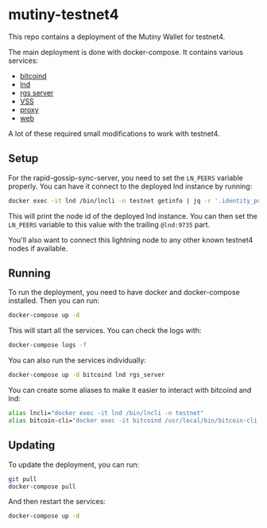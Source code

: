 # mutiny-testnet4

This repo contains a deployment of the Mutiny Wallet for testnet4.

The main deployment is done with docker-compose. It contains various services:

* [bitcoind](https://github.com/bitcoin/bitcoin)
* [lnd](https://github.com/lightningnetwork/lnd)
* [rgs server](https://github.com/lightningdevkit/rapid-gossip-sync-server)
* [VSS](https://github.com/mutinywallet/vss-rs)
* [proxy](https://github.com/MutinyWallet/ln-websocket-proxy)
* [web](https://github.com/MutinyWallet/mutiny-wasm)

A lot of these required small modifications to work with testnet4.

## Setup

For the rapid-gossip-sync-server, you need to set the `LN_PEERS` variable properly. You can have it connect to the deployed lnd instance by running:

```bash
docker exec -it lnd /bin/lncli -n testnet getinfo | jq -r '.identity_pubkey'
```

This will print the node id of the deployed lnd instance. You can then set the `LN_PEERS` variable to this value with the trailing `@lnd:9735` part.

You'll also want to connect this lightning node to any other known testnet4 nodes if available.

## Running

To run the deployment, you need to have docker and docker-compose installed. Then you can run:

```bash
docker-compose up -d
```

This will start all the services. You can check the logs with:

```bash
docker-compose logs -f
```

You can also run the services individually:

```bash
docker-compose up -d bitcoind lnd rgs_server
```

You can create some aliases to make it easier to interact with bitcoind and lnd:

```bash
alias lncli="docker exec -it lnd /bin/lncli -n testnet"
alias bitcoin-cli="docker exec -it bitcoind /usr/local/bin/bitcoin-cli -n testnet4"
```

## Updating

To update the deployment, you can run:

```bash
git pull
docker-compose pull
```

And then restart the services:

```bash
docker-compose up -d
```
